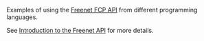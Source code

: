 Examples of using the [Freenet FCP API](https://github.com/freenet/wiki/wiki/FCPv2) from different programming languages.

See [Introduction to the Freenet API](https://bluishcoder.co.nz/2017/03/28/introduction-to-the-freenet-api.html) for more details.
